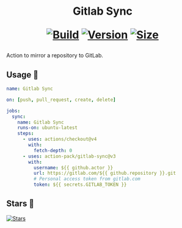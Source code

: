 <h1 align="center">Gitlab Sync<br />
<div align="center">
  
  [![Build](https://github.com/action-pack/gitlab-sync/workflows/Build/badge.svg)](https://github.com/action-pack/gitlab-sync/)
  [![Version](https://img.shields.io/github/v/tag/action-pack/gitlab-sync?label=version&sort=semver&color=066da5)](https://github.com/marketplace/actions/gitlab-sync)
  [![Size](https://img.shields.io/github/languages/code-size/action-pack/gitlab-sync?label=size&color=066da5)](https://github.com/action-pack/gitlab-sync/)
  
</div></h1>

Action to mirror a repository to GitLab.

## Usage 🚀

```yaml
name: Gitlab Sync

on: [push, pull_request, create, delete]

jobs:
  sync:
    name: Gitlab Sync
    runs-on: ubuntu-latest
    steps:
      - uses: actions/checkout@v4
        with:
          fetch-depth: 0
      - uses: action-pack/gitlab-sync@v3
        with:
          username: ${{ github.actor }}
          url: https://gitlab.com/${{ github.repository }}.git
          # Personal access token from gitlab.com 
          token: ${{ secrets.GITLAB_TOKEN }}
```

## Stars 🌟
[![Stars](https://starchart.cc/action-pack/gitlab-sync.svg?variant=adaptive)](https://starchart.cc/action-pack/gitlab-sync)
